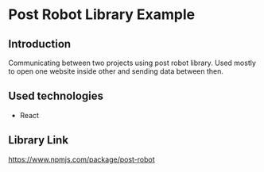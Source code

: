 # Post Robot Library Example

## Introduction

Communicating between two projects using post robot library. Used mostly to open one website inside other and sending data between then.

## Used technologies

- React

## Library Link

https://www.npmjs.com/package/post-robot
